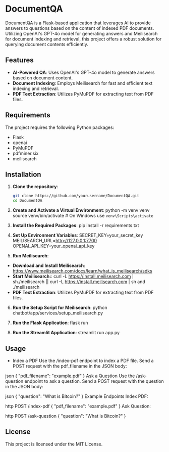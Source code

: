 # DocumentQA

DocumentQA is a Flask-based application that leverages AI to provide answers to questions based on the content of indexed PDF documents. Utilizing OpenAI's GPT-4o model for generating answers and Meilisearch for document indexing and retrieval, this project offers a robust solution for querying document contents efficiently.

## Features

- **AI-Powered QA**: Uses OpenAI's GPT-4o model to generate answers based on document content.
- **Document Indexing**: Employs Meilisearch for fast and efficient text indexing and retrieval.
- **PDF Text Extraction**: Utilizes PyMuPDF for extracting text from PDF files.

## Requirements

The project requires the following Python packages:

- Flask
- openai
- PyMuPDF
- pdfminer.six
- meilisearch

## Installation

1. **Clone the repository**:
   ```bash
   git clone https://github.com/yourusername/DocumentQA.git
   cd DocumentQA

2. **Create and Activate a Virtual Environment**:
  python -m venv venv
  source venv/bin/activate # On Windows use `venv\Scripts\activate`

3. **Install the Required Packages**:
  pip install -r requirements.txt

4. **Set Up Environment Variables**:
  SECRET_KEY=your_secret_key
  MEILISEARCH_URL=http://127.0.0.1:7700
  OPENAI_API_KEY=your_openai_api_key

5. **Run Meilisearch**:
  - **Download and Install Meilisearch**: https://www.meilisearch.com/docs/learn/what_is_meilisearch/sdks
  - **Start Meilisearch:**: curl -L https://install.meilisearch.com | sh./meilisearch || curl -L https://install.meilisearch.com | sh and ./meilisearch
  - **PDF Text Extraction**: Utilizes PyMuPDF for extracting text from PDF files.

6. **Run the Setup Script for Meilisearch**:
  python chatbot/app/services/setup_meilisearch.py

7. **Run the Flask Application**:
  flask run

7. **Run the Streamlit Application**:
streamlit run app.py


## Usage
  - Index a PDF
  Use the /index-pdf endpoint to index a PDF file. Send a POST request with the pdf_filename in the JSON body:

  json
  {
    "pdf_filename": "example.pdf"
  }
  Ask a Question
  Use the /ask-question endpoint to ask a question. Send a POST request with the question in the JSON body:

  json
  {
    "question": "What is Bitcoin?"
  }
  Example Endpoints
  Index PDF:

  http
  POST /index-pdf
  {
    "pdf_filename": "example.pdf"
  }
  Ask Question:

  http
  POST /ask-question
  {
    "question": "What is Bitcoin?"
  }

  ## License
  This project is licensed under the MIT License.
